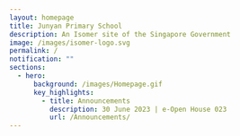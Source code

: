 ```yaml
---
layout: homepage
title: Junyan Primary School
description: An Isomer site of the Singapore Government
image: /images/isomer-logo.svg
permalink: /
notification: ""
sections:
  - hero:
      background: /images/Homepage.gif
      key_highlights:
        - title: Announcements
          description: 30 June 2023 | e-Open House 023
          url: /Announcements/
---
```

